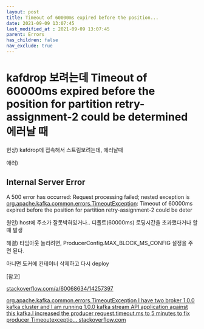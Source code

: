 ```yaml
---
layout: post
title: Timeout of 60000ms expired before the position...
date: 2021-09-09 13:07:45
last_modified_at : 2021-09-09 13:07:45
parent: Errors
has_children: false
nav_exclude: true
---
```


# kafdrop 보려는데 Timeout of 60000ms expired before the position for partition retry-assignment-2 could be determined 에러날 때

현상) kafdrop에 접속해서 스트림보려는데, 에러날때

애러)

## Internal Server Error

A 500 error has occurred: Request processing failed; nested exception is [org.apache.kafka.common.errors.TimeoutException](https://www.blogger.com/blog/post/edit/2689228726924373128/7388999278163586944#): Timeout of 60000ms expired before the position for partition retry-assignment-2 could be deter

원인) host에 주소가 잘못박혀있거나.. 디폴트(60000ms) 로딩시간을 초과했다거나 할때 발생

해결) 타임아웃 늘리려면, ProducerConfig.MAX_BLOCK_MS_CONFIG 설정을 주면 된다.

아니면 도커에 컨테이너 삭제하고 다시 deploy

[참고]

[stackoverflow.com/a/60068634/14257397](https://www.blogger.com/blog/post/edit/2689228726924373128/7388999278163586944#)

[org.apache.kafka.common.errors.TimeoutException
I have two broker 1.0.0 kafka cluster and I am running 1.0.0 kafka stream API application against this kafka.I increased the producer request.timeout.ms to 5 minutes to fix producer Timeoutexceptio...
stackoverflow.com](https://www.blogger.com/blog/post/edit/2689228726924373128/7388999278163586944#)